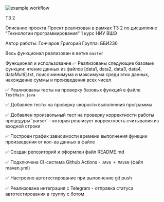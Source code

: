 ![example workflow](https://github.com/github/docs/actions/workflows/main.yml/badge.svg)

ТЗ 2

Описание проекта
Проект реализован в рамках ТЗ 2 по дисциплине "Технологии программирования" 1 курс НИУ ВШЭ

Автор работы: Гончаров Григорий
Группа: ББИ236

Весь функционал реализован в ветке `master`

Функционал и использование
✅ Реализованы следующие базовые функции: чтение данных из файлов [data1, data2, data3, data4, dataMulti].txt, поиск минимума и максимума среди этих данных, нахождение суммы и произведения всех чисел

✅ Реализованы тесты на проверку базовых функций в файле `TestMain.java`

✅ Добавлен тесты на проверку скорости выполнения программы

✅ Добавлен произвольный тест на проверку корректности работы процедуры 'parser' - которая реализует корректность считывания из входной строки

✅ Построен график зависимости времени выполнения функции произведения от кол-ва данных в файле

✅ Создан репозиторий и оформлен файл README.md

✅ Подключена CI-система Github Actions - `JAVA + MAVEN` (файл maven.yml)

✅ Настроено автотестирование при выполнение git push

✅ Реализована интеграция с Telegram - отправка статуса автотестирования в группу с ботом